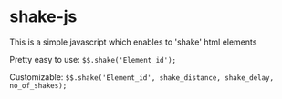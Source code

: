 shake-js
========

This is a simple javascript which enables to 'shake' html elements



Pretty easy to use: `$$.shake('Element_id');`

Customizable: `$$.shake('Element_id', shake_distance, shake_delay, no_of_shakes);`
